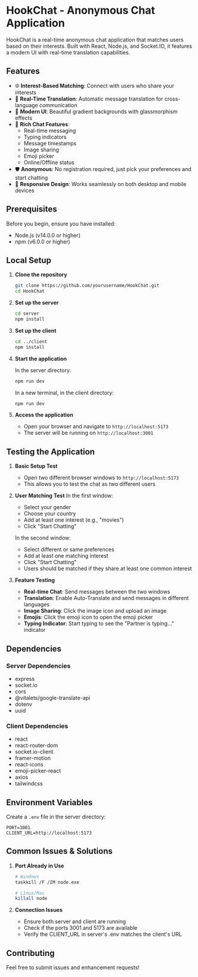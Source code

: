 # HookChat - Anonymous Chat Application

HookChat is a real-time anonymous chat application that matches users based on their interests. Built with React, Node.js, and Socket.IO, it features a modern UI with real-time translation capabilities.

## Features

- 🌐 **Interest-Based Matching**: Connect with users who share your interests
- 🔄 **Real-Time Translation**: Automatic message translation for cross-language communication
- 🎨 **Modern UI**: Beautiful gradient backgrounds with glassmorphism effects
- 💬 **Rich Chat Features**:
  - Real-time messaging
  - Typing indicators
  - Message timestamps
  - Image sharing
  - Emoji picker
  - Online/Offline status
- 🛡️ **Anonymous**: No registration required, just pick your preferences and start chatting
- 📱 **Responsive Design**: Works seamlessly on both desktop and mobile devices

## Prerequisites

Before you begin, ensure you have installed:
- Node.js (v14.0.0 or higher)
- npm (v6.0.0 or higher)

## Local Setup

1. **Clone the repository**
   ```bash
   git clone https://github.com/yourusername/HookChat.git
   cd HookChat
   ```

2. **Set up the server**
   ```bash
   cd server
   npm install
   ```

3. **Set up the client**
   ```bash
   cd ../client
   npm install
   ```

4. **Start the application**

   In the server directory:
   ```bash
   npm run dev
   ```

   In a new terminal, in the client directory:
   ```bash
   npm run dev
   ```

5. **Access the application**
   - Open your browser and navigate to `http://localhost:5173`
   - The server will be running on `http://localhost:3001`

## Testing the Application

1. **Basic Setup Test**
   - Open two different browser windows to `http://localhost:5173`
   - This allows you to test the chat as two different users

2. **User Matching Test**
   In the first window:
   - Select your gender
   - Choose your country
   - Add at least one interest (e.g., "movies")
   - Click "Start Chatting"

   In the second window:
   - Select different or same preferences
   - Add at least one matching interest
   - Click "Start Chatting"
   - Users should be matched if they share at least one common interest

3. **Feature Testing**
   - **Real-time Chat**: Send messages between the two windows
   - **Translation**: Enable Auto-Translate and send messages in different languages
   - **Image Sharing**: Click the image icon and upload an image
   - **Emojis**: Click the emoji icon to open the emoji picker
   - **Typing Indicator**: Start typing to see the "Partner is typing..." indicator

## Dependencies

### Server Dependencies
- express
- socket.io
- cors
- @vitalets/google-translate-api
- dotenv
- uuid

### Client Dependencies
- react
- react-router-dom
- socket.io-client
- framer-motion
- react-icons
- emoji-picker-react
- axios
- tailwindcss

## Environment Variables

Create a `.env` file in the server directory:
```env
PORT=3001
CLIENT_URL=http://localhost:5173
```

## Common Issues & Solutions

1. **Port Already in Use**
   ```bash
   # Windows
   taskkill /F /IM node.exe
   
   # Linux/Mac
   killall node
   ```

2. **Connection Issues**
   - Ensure both server and client are running
   - Check if the ports 3001 and 5173 are available
   - Verify the CLIENT_URL in server's .env matches the client's URL

## Contributing

Feel free to submit issues and enhancement requests! 